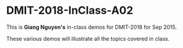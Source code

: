 # DMIT-2018-InClass-A02

This is **Giang Nguyen's** in-class demos for DMIT-2018 for Sep 2015.

These various demos will illustrate all the topics covered in class.
